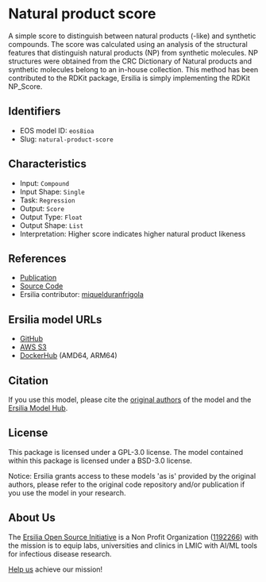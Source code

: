 # Natural product score

A simple score to distinguish between natural products (-like) and synthetic compounds. The score was calculated using an analysis of the structural features that distinguish natural products (NP) from synthetic molecules. NP structures were obtained from the CRC Dictionary of Natural products and synthetic molecules belong to an in-house collection. This method has been contributed to the RDKit package, Ersilia is simply implementing the RDKit NP\_Score.

## Identifiers

* EOS model ID: `eos8ioa`
* Slug: `natural-product-score`

## Characteristics

* Input: `Compound`
* Input Shape: `Single`
* Task: `Regression`
* Output: `Score`
* Output Type: `Float`
* Output Shape: `List`
* Interpretation: Higher score indicates higher natural product likeness

## References

* [Publication](http://pubs.acs.org/doi/abs/10.1021/ci700286x)
* [Source Code](https://github.com/rdkit/rdkit/tree/master/Contrib/NP_Score)
* Ersilia contributor: [miquelduranfrigola](https://github.com/miquelduranfrigola)

## Ersilia model URLs
* [GitHub](https://github.com/ersilia-os/eos8ioa)
* [AWS S3](https://ersilia-models-zipped.s3.eu-central-1.amazonaws.com/eos8ioa.zip)
* [DockerHub](https://hub.docker.com/r/ersiliaos/eos8ioa) (AMD64, ARM64)

## Citation

If you use this model, please cite the [original authors](http://pubs.acs.org/doi/abs/10.1021/ci700286x) of the model and the [Ersilia Model Hub](https://github.com/ersilia-os/ersilia/blob/master/CITATION.cff).

## License

This package is licensed under a GPL-3.0 license. The model contained within this package is licensed under a BSD-3.0 license.

Notice: Ersilia grants access to these models 'as is' provided by the original authors, please refer to the original code repository and/or publication if you use the model in your research.

## About Us

The [Ersilia Open Source Initiative](https://ersilia.io) is a Non Profit Organization ([1192266](https://register-of-charities.charitycommission.gov.uk/charity-search/-/charity-details/5170657/full-print)) with the mission is to equip labs, universities and clinics in LMIC with AI/ML tools for infectious disease research.

[Help us](https://www.ersilia.io/donate) achieve our mission!